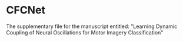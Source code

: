 # CFCNet
The supplementary file for the manuscript entitled: "Learning Dynamic Coupling of Neural Oscillations for Motor Imagery Classification"
